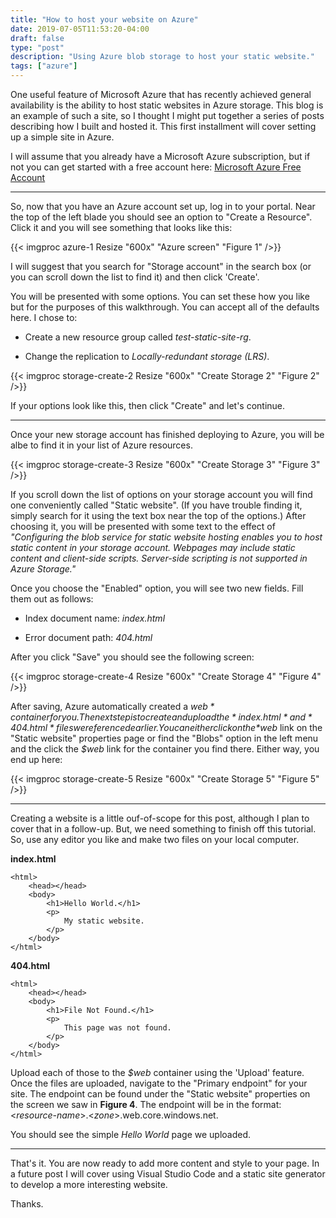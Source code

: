 ```yaml
---
title: "How to host your website on Azure"
date: 2019-07-05T11:53:20-04:00
draft: false
type: "post"
description: "Using Azure blob storage to host your static website."
tags: ["azure"]
---
```


One useful feature of Microsoft Azure that has recently achieved general availability is the ability to host static websites in Azure storage. This blog is an example of such a site, so I thought I might put together a series of posts describing how I built and hosted it. This first installment will cover setting up a simple site in Azure.

I will assume that you already have a Microsoft Azure subscription, but if not you can get started with a free account here:
[Microsoft Azure Free Account](https://azure.microsoft.com/en-us/free/)

---

So, now that you have an Azure account set up, log in to your portal. Near the top of the left blade you should see an option to "Create a Resource". Click it and you will see something that looks like this:

{{< imgproc azure-1 Resize "600x" "Azure screen" "Figure 1" />}}

I will suggest that you search for "Storage account" in the search box (or you can scroll down the list to find it) and then click 'Create'.

You will be presented with some options. You can set these how you like but for the purposes of this walkthrough. You can accept all of the defaults here. I chose to:
 
- Create a new resource group called *test-static-site-rg*.
   
- Change the replication to *Locally-redundant storage (LRS)*.

{{< imgproc storage-create-2 Resize "600x" "Create Storage 2" "Figure 2" />}}

If your options look like this, then click "Create" and let's continue.

---

Once your new storage account has finished deploying to Azure, you will be albe to find it in your list of Azure resources. 

{{< imgproc storage-create-3 Resize "600x" "Create Storage 3" "Figure 3" />}}

If you scroll down the list of options on your storage account you will find one conveniently called "Static website". (If you have trouble finding it, simply search for it using the text box near the top of the options.) After choosing it, you will be presented with some text to the effect of *"Configuring the blob service for static website hosting enables you to host static content in your storage account. Webpages may include static content and client-side scripts. Server-side scripting is not supported in Azure Storage."*

Once you choose the "Enabled" option, you will see two new fields. Fill them out as follows:

 - Index document name: *index.html*

 - Error document path: *404.html*

 After you click "Save" you should see the following screen:

{{< imgproc storage-create-4 Resize "600x" "Create Storage 4" "Figure 4" />}}

After saving, Azure automatically created a *$web* container for you. The next step is to create and upload the *index.html* and *404.html* files we referenced earlier. You can either click on the *$web* link on the "Static website" properties page or find the "Blobs" option in the left menu and the click the *$web* link for the container you find there. Either way, you end up here:

{{< imgproc storage-create-5 Resize "600x" "Create Storage 5" "Figure 5" />}}

---

Creating a website is a little ouf-of-scope for this post, although I plan to cover that in a follow-up. But, we need something to finish off this tutorial. So, use any editor you like and make two files on your local computer.

**index.html**
```
<html>
    <head></head>
    <body>
        <h1>Hello World.</h1>
        <p>
            My static website.
        </p>
    </body>
</html>
```

**404.html**
```
<html>
    <head></head>
    <body>
        <h1>File Not Found.</h1>
        <p>
            This page was not found.
        </p>
    </body>
</html>
```

Upload each of those to the *$web* container using the 'Upload' feature. Once the files are uploaded, navigate to the "Primary endpoint" for your site. The endpoint can be found under the "Static website" properties on the screen we saw in **Figure 4**. The endpoint will be in the format: <*resource-name*>.<*zone*>.web.core.windows.net.

You should see the simple *Hello World* page we uploaded.

---

That's it. You are now ready to add more content and style to your page. In a future post I will cover using Visual Studio Code and a static site generator to develop a more interesting website.

Thanks.
